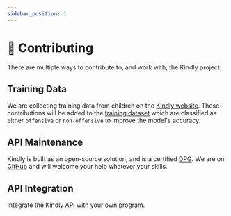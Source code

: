 ```yaml
---
sidebar_position: 1
---
```


# 🤝 Contributing

There are multiple ways to contribute to, and work with, the Kindly project:

## Training Data
We are collecting training data from children on the [Kindly website](https://kindly.unicef.io/contribute). These contributions will be added to the [training dataset](ml-model/training-data) which are classified as either `offensive` or `non-offensive` to improve the model's accuracy.

## API Maintenance
Kindly is built as an open-source solution, and is a certified [DPG](https://digitalpublicgoods.net/registry/kindly.html). We are on [GitHub](https://github.com/unicef/kindly) and will welcome your help whatever your skills.

## API Integration
Integrate the Kindly API with your own program.
